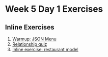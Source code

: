 # Week 5 Day 1 Exercises

## Inline Exercises

1. [Warmup: JSON Menu](warmup/README.md)
1. [Relationship quiz](https://www.qzzr.com/c/quiz/238555/modeling-relationships)
1. [Inline exercise: restaurant model](restaurant/README.md)
